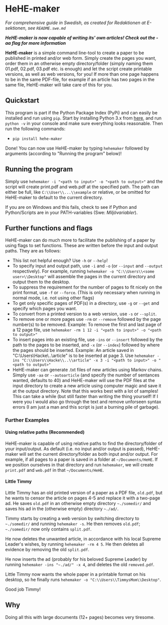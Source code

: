 # HeHE-maker

*For comprehensive guide in Swedish, as created for Redaktionen at E-sektionen, see `README.swe.md`*

*__HeHE-maker is now capable of writing its' own articles! Check out the -aa flag for more information__*

**HeHE-maker** is a simple command line-tool to create a paper to be published in printed and/or web form. Simply create the pages you want, order them in an otherwise empty directory/folder (simply naming them 01.pdf, 02.pdf, 03.pdf etc. is enough) and let the script create printable versions, as well as web versions, for you! If more than one page happens to be in the same PDF-file, for example if an article has two pages in the same file, HeHE-maker will take care of this for you.

## Quickstart

This program is part if the Python Package Index (PyPi) and can easily be installed and run using `pip`. Start by installing Python 3.x from [here](https://www.python.org/downloads/), and run `python -v` in your console and make sure everything looks reasonable. Then run the following commands:

* `pip install hehe-maker`

Done! You can now use HeHE-maker by typing `hehemaker` followed by arguments (according to "Running the program" below)!

## Running the program

Simply use `hehemaker -i "<path to input>" -o "<path to output>"` and the script will create print.pdf and web.pdf at the specified path. The path can either be full, like `C:\\User\\...\\example` or relative, or be omitted for HeHE-maker to default to the current directory.

If you are on Windows and this fails, check to see if Python and Python/Scripts are in your PATH-variables (Swe: *Miljövariabler*).

## Further functions and flags

HeHE-maker can do much more to facilitate the publishing of a paper by using flags to set functions. These are written before the input and output paths. They are as follows:

* This list not helpful enough? Use `-h` or `--help`!
* To specify input and output path, use `-i` and `-o` (or `--input` and `--output` respectively). For example, running `hehemaker -o "C:\\Users\\<some user>\\Desktop"` will assemble the pages in the current directory and output them to the desktop.
* To suppress the requirement for the number of pages to fit nicely on the print format, use `-f` or `--force`. (This is only necessary when running in normal mode, i.e. not using other flags)
* To get only specific pages of PDF(s) in a directory, use `-g` or `--get` and specify which pages you want.
* To convert from a printed version to a web version, use `-s` or `--split`.
* To remove one or more pages use `-rm` or `--remove` followed by the page number(s) to be removed. Example: To remove the first and last page of a 12 page file, use `hehemaker -rm 1 12 -i "<path to input>" -o "<path to output>"`
* To insert pages into an existing file, use `-ins` or `--insert` followed by the path to the pages to be inserted, and `-x` (or `--index`) followed by where the pages should be inserted. Example: An article saved in "C:\\Users\\Hacke\\..\\article" is to be inserted at page 3. Use `hehemaker -ins "C:\\Users\\Hacke\\..\\article" -x 3 -i "<path to input>" -o "<path to output>"`
* HeHE-maker can generate .txt files of new articles using Markov chains. Simply use `-aa` or `--autoarticle` (and specify the number of sentances wanted, defaults to 40) and HeHE-maker will use the PDF files at the input directory to create a new article using computer magic and save it at the output directory. Note that this works best with a lot of samples! This can take a while (but still faster than writing the thing yourself! If I were you I would also go through the text and remove unforseen syntax errors (I am just a man and this script is just a burning pile of garbage).

### Further Examples

#### Using relative paths (Recommended)

HeHE-maker is capable of using relative paths to find the directory/folder of your input/output. As default (i.e. no input and/or output is passed), HeHE-maker will set the current directory/folder as both input and/or output. For example, if all pages to a paper is saved in a folder at `~/Documents/HeHE`. If we position ourselves in that directory and run `hehemaker`, we will create `print.pdf` and `web.pdf` in that `~/Documents/HeHE`.

#### Little Timmy

Little Timmy has an old printed version of a paper as a PDF file, `old.pdf`, but he wants to censor the article on pages 4-5 and replace it with a two-page ad. He saves `old.pdf` in an otherwise empty directory `~./somedir/` and saves his ad in the (otherwise empty) directory `~./ad/`.

Timmy starts by creating a web version by switching directory to `~./somedir/` and running `hehemaker -s`. He then removes `old.pdf`; `~./somedir/` now only contains `split.pdf`.

He now deletes the unwanted article, in accordance with his local Supreme Leader's wishes, by running `hehemaker -rm 4 5`. He then deletes all evidence by removing the old `split.pdf`.

He now inserts the ad (probably for his beloved Supreme Leader) by running `hehemaker -ins "~./ad/" -x 4`, and deletes the old `removed.pdf`.

Little Timmy now wants the whole paper in a printable format on his desktop, so he finally runs `hehemaker -o "C:\\Users\\TimmysMom\\Desktop"`.

Good job Timmy!

## Why

Doing all this with large documents (12+ pages) becomes very tiresome.
